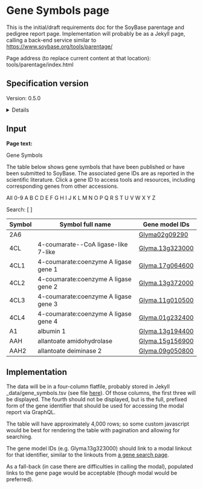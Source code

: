 # Gene Symbols page

This is the initial/draft requirements doc for the SoyBase parentage and pedigree report page. Implementation will probably be as a Jekyll page, calling a back-end service similar to
https://www.soybase.org/tools/parentage/

Page address (to replace current content at that location): tools/parentage/index.html


## Specification version
Version: 0.5.0

<details>

v0.5.0 First draft, 2025-04-16. Initial UI spec
</details>

## Input

**Page text:**

Gene Symbols

The table below shows gene symbols that have been published or have been submitted to SoyBase. The associated gene IDs are as reported in the scientific literature. Click a gene ID to access tools and resources, including corresponding genes from other accessions.

All 0-9 A B C D E F G H I J K L M N O P Q R S T U V W X Y Z 

Search: [   ]

| Symbol  |  Symbol full name  |  Gene model IDs |
|--|--|--|
| 2A6 |	| <a href="https://www.soybase.org/tools/search/gene.html?genus=Glycine&species=&strain=&identifier=glyma.Wm82.gnm1.ann1.Glyma02g09290&description=&family=&page=1">Glyma02g09290</a> |
| 4CL  |  4-coumarate--CoA ligase-like 7-like  |  <a href="https://www.soybase.org/tools/search/gene.html?genus=Glycine&species=&strain=&identifier=glyma.Wm82.gnm2.ann1.Glyma.13g323000&description=&family=&page=1">Glyma.13g323000</a> |
| 4CL1  |  4-coumarate:coenzyme A ligase gene 1  |  <a href="https://www.soybase.org/tools/search/gene.html?genus=Glycine&species=&strain=&identifier=glyma.Wm82.gnm2.ann1.Glyma.17g064600&description=&family=&page=1">Glyma.17g064600</a> |
| 4CL2  |  4-coumarate:coenzyme A ligase gene 2  |  <a href="https://www.soybase.org/tools/search/gene.html?genus=Glycine&species=&strain=&identifier=glyma.Wm82.gnm2.ann1.Glyma.13g372000&description=&family=&page=1">Glyma.13g372000</a> |
| 4CL3  |  4-coumarate:coenzyme A ligase gene 3  |  <a href="https://www.soybase.org/tools/search/gene.html?genus=Glycine&species=&strain=&identifier=glyma.Wm82.gnm2.ann1.Glyma.11g010500&description=&family=&page=1">Glyma.11g010500</a> |
| 4CL4  |  4-coumarate:coenzyme A ligase gene 4  |  <a href="https://www.soybase.org/tools/search/gene.html?genus=Glycine&species=&strain=&identifier=glyma.Wm82.gnm2.ann1.Glyma.01g232400&description=&family=&page=1">Glyma.01g232400</a> |
| A1  |  albumin 1  |  <a href="https://www.soybase.org/tools/search/gene.html?genus=Glycine&species=&strain=&identifier=glyma.Wm82.gnm2.ann1.Glyma.13g194400&description=&family=&page=1">Glyma.13g194400</a> |
| AAH  |  allantoate amidohydrolase  |  <a href="https://www.soybase.org/tools/search/gene.html?genus=Glycine&species=&strain=&identifier=glyma.Wm82.gnm2.ann1.Glyma.15g156900&description=&family=&page=1">Glyma.15g156900</a> |
| AAH2  |  allantoate deiminase 2 |<a href="https://www.soybase.org/tools/search/gene.html?genus=Glycine&species=&strain=&identifier=glyma.Wm82.gnm2.ann1.Glyma.09g050800&description=&family=&page=1">Glyma.09g050800</a> |


## Implementation

The data will be in a four-column flatfile, probably stored in Jekyll _data/gene_symbols.tsv (see file [here](gene_symbols.tsv)).
Of those columns, the first three will be displayed. The fourth should not be displayed, but is the full, prefixed form of the gene identifier that 
should be used for accessing the modal report via GraphQL.

The table will have approximately 4,000 rows; so some custom javascript would be best for 
rendering the table with pagination and allowing for searching.

The gene model IDs (e.g. Glyma.13g323000) should link to a modal linkout for that identifier, similar to the linkouts from [a gene search page](https://www.soybase.org/tools/search/gene.html?genus=Glycine&species=&strain=&identifier=glyma.Wm82.gnm2.ann1.Glyma.13g323000&description=&family=&page=1).

As a fall-back (in case there are difficulties in calling the modal), populated links to the gene page would be acceptable (though modal would be preferred).

